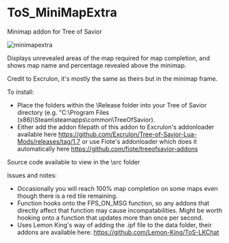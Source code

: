 # ToS_MiniMapExtra
Minimap addon for Tree of Savior

![minimapextra](https://raw.githubusercontent.com/Maytch/ToS_MiniMapExtra/master/minimapextra-screenshot.jpg)

Displays unrevealed areas of the map required for map completion, and shows map name and percentage revealed above the minimap.

Credit to Excrulon, it's mostly the same as theirs but in the minimap frame.

To install:
 - Place the folders within the \Release folder into your Tree of Savior directory (e.g. "C:\Program Files (x86)\Steam\steamapps\common\TreeOfSavior\).
 - Either add the addon filepath of this addon to Excrulon's addonloader available here https://github.com/Excrulon/Tree-of-Savior-Lua-Mods/releases/tag/1.7 or use Fiote's addonloader which does it automatically here https://github.com/fiote/treeofsavior-addons

Source code available to view in the \src folder

Issues and notes:
- Occasionally you will reach 100% map completion on some maps even though there is a red tile remaining.
- Function hooks onto the FPS_ON_MSG function, so any addons that directly affect that function may cause incompatabilities. Might be worth hooking onto a function that updates more than once per second.
- Uses Lemon King's way of adding the .ipf file to the data folder, their addons are available here: https://github.com/Lemon-King/ToS-LKChat
